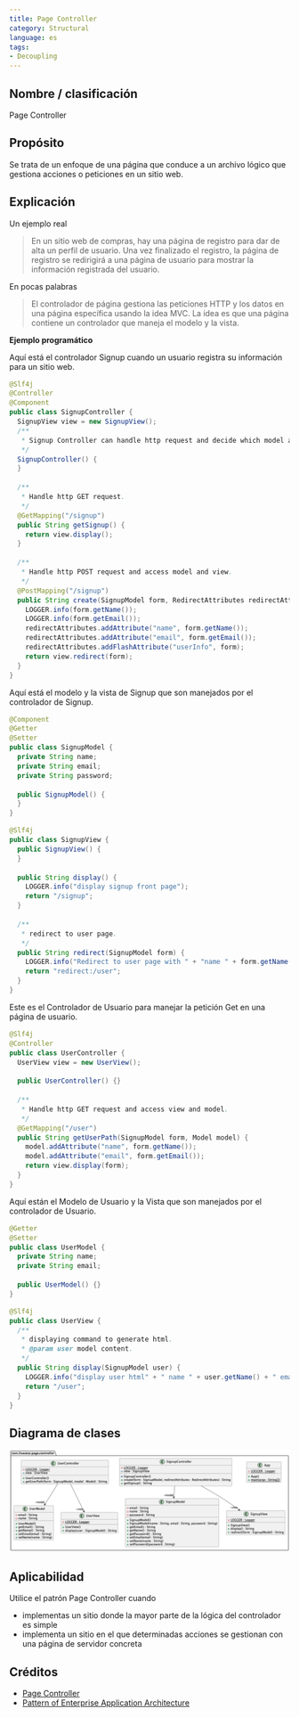 ```yaml
---
title: Page Controller
category: Structural
language: es
tags:
- Decoupling
---
```


## Nombre / clasificación

Page Controller

## Propósito

Se trata de un enfoque de una página que conduce a un archivo lógico que gestiona acciones o peticiones en un sitio web.

## Explicación

Un ejemplo real

> En un sitio web de compras, hay una página de registro para dar de alta un perfil de usuario. Una vez finalizado el registro, la página de registro se redirigirá a una página de usuario para mostrar la información registrada del usuario.

En pocas palabras

> El controlador de página gestiona las peticiones HTTP y los datos en una página específica usando la idea MVC.
> La idea es que una página contiene un controlador que maneja el modelo y la vista.

**Ejemplo programático**

Aquí está el controlador Signup cuando un usuario registra su información para un sitio web.

```java
@Slf4j
@Controller
@Component
public class SignupController {
  SignupView view = new SignupView();
  /**
   * Signup Controller can handle http request and decide which model and view use.
   */
  SignupController() {
  }

  /**
   * Handle http GET request.
   */
  @GetMapping("/signup")
  public String getSignup() {
    return view.display();
  }

  /**
   * Handle http POST request and access model and view.
   */
  @PostMapping("/signup")
  public String create(SignupModel form, RedirectAttributes redirectAttributes) {
    LOGGER.info(form.getName());
    LOGGER.info(form.getEmail());
    redirectAttributes.addAttribute("name", form.getName());
    redirectAttributes.addAttribute("email", form.getEmail());
    redirectAttributes.addFlashAttribute("userInfo", form);
    return view.redirect(form);
  }
}
```
Aquí está el modelo y la vista de Signup que son manejados por el controlador de Signup.

```java
@Component
@Getter
@Setter
public class SignupModel {
  private String name;
  private String email;
  private String password;
  
  public SignupModel() {
  }
}
```

```java
@Slf4j
public class SignupView {
  public SignupView() {
  }

  public String display() {
    LOGGER.info("display signup front page");
    return "/signup";
  }

  /**
   * redirect to user page.
   */
  public String redirect(SignupModel form) {
    LOGGER.info("Redirect to user page with " + "name " + form.getName() + " email " + form.getEmail());
    return "redirect:/user";
  }
}
```

Este es el Controlador de Usuario para manejar la petición Get en una página de usuario.

```java
@Slf4j
@Controller
public class UserController {
  UserView view = new UserView();

  public UserController() {}

  /**
   * Handle http GET request and access view and model.
   */
  @GetMapping("/user")
  public String getUserPath(SignupModel form, Model model) {
    model.addAttribute("name", form.getName());
    model.addAttribute("email", form.getEmail());
    return view.display(form);
  }
}
```

Aquí están el Modelo de Usuario y la Vista que son manejados por el controlador de Usuario.

```java
@Getter
@Setter
public class UserModel {
  private String name;
  private String email;

  public UserModel() {}
}
```

```java
@Slf4j
public class UserView {
  /**
   * displaying command to generate html.
   * @param user model content.
   */
  public String display(SignupModel user) {
    LOGGER.info("display user html" + " name " + user.getName() + " email " + user.getEmail());
    return "/user";
  }
}
```

## Diagrama de clases
![alt text](./etc/page-controller.urm.png)

## Aplicabilidad
Utilice el patrón Page Controller cuando
- implementas un sitio donde la mayor parte de la lógica del controlador es simple
- implementa un sitio en el que determinadas acciones se gestionan con una página de servidor concreta

## Créditos
- [Page Controller](https://www.martinfowler.com/eaaCatalog/pageController.html)
- [Pattern of Enterprise Application Architecture](https://www.martinfowler.com/books/eaa.html)